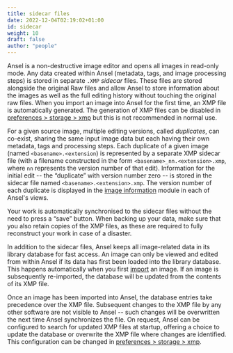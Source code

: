 ```yaml
---
title: sidecar files
date: 2022-12-04T02:19:02+01:00
id: sidecar
weight: 10
draft: false
author: "people"
---
```


Ansel is a non-destructive image editor and opens all images in read-only mode. Any data created within Ansel (metadata, tags, and image processing steps) is stored in separate `.XMP` _sidecar_ files. These files are stored alongside the original Raw files and allow Ansel to store information about the images as well as the full editing history without touching the original raw files. When you import an image into Ansel for the first time, an XMP file is automatically generated. The generation of XMP files can be disabled in [preferences > storage > xmp](../../../preferences-settings/storage.md#xmp) but this is not recommended in normal use.

For a given source image, multiple editing versions, called _duplicates_, can co-exist, sharing the same input image data but each having their own metadata, tags and processing steps. Each duplicate of a given image (named `<basename>.<extension`) is represented by a separate XMP sidecar file (with a filename constructed in the form `<basename>_nn.<extension>.xmp`, where `nn` represents the version number of that edit). Information for the initial edit -- the “duplicate” with version number zero -- is stored in the sidecar file named `<basename>.<extension>.xmp`. The version number of each duplicate is displayed in the [image information](../../toolboxes/image-information.md) module in each of Ansel's views.

Your work is automatically synchronised to the sidecar files without the need to press a “save” button. When backing up your data, make sure that you also retain copies of the XMP files, as these are required to fully reconstruct your work in case of a disaster.

In addition to the sidecar files, Ansel keeps all image-related data in its library database for fast access. An image can only be viewed and edited from within Ansel if its data has first been loaded into the library database. This happens automatically when you first [import](../../../getting-started/import.md) an image. If an image is subsequently re-imported, the database will be updated from the contents of its XMP file.

Once an image has been imported into Ansel, the database entries take precedence over the XMP file. Subsequent changes to the XMP file by any other software are not visible to Ansel -- such changes will be overwritten the next time Ansel synchronizes the file. On request, Ansel can be configured to search for updated XMP files at startup, offering a choice to update the database or overwrite the XMP file where changes are identified. This configuration can be changed in [preferences > storage > xmp](../../../preferences-settings/storage.md#xmp).
